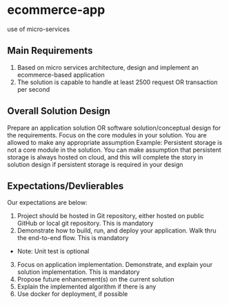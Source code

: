 # ecommerce-app
use of micro-services

## Main Requirements
1. Based on micro services architecture, design and implement an ecommerce-based application
2. The solution is capable to handle at least 2500 request OR transaction per second

## Overall Solution Design
Prepare an application solution OR software solution/conceptual design for the requirements. Focus on the core modules in your solution. You are allowed to make any appropriate assumption
Example: Persistent storage is not a core module in the solution. You can make assumption that persistent storage is always hosted on cloud, and this will complete the story in solution design if persistent storage is required in your design

## Expectations/Devlierables
Our expectations are below:
1. Project should be hosted in Git repository, either hosted on public GitHub or local git repository. This is mandatory
2. Demonstrate how to build, run, and deploy your application. Walk thru the end-to-end flow. This is mandatory
- Note: Unit test is optional
3. Focus on application implementation. Demonstrate, and explain your solution implementation. This is mandatory
4. Propose future enhancement(s) on the current solution
5. Explain the implemented algorithm if there is any
6. Use docker for deployment, if possible
